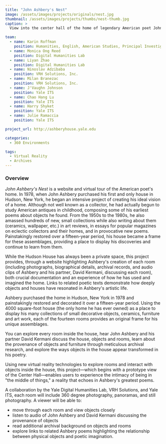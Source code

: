 ```yaml
---
title: "John Ashbery's Nest"
image: /assets/images/projects/originals/nest.jpg
thumbnail: /assets/images/projects/thumbs/nest-thumb.jpg
caption: >
  View into the center hall of the home of legendary American poet John Ashbery.

team:
  - name: Karin Roffman
    position: Humanities, English, American Studies, Principal Investigator
  - name: Monica Ong Reed
    position: Digital Humanities Lab
  - name: Liyan Zhao
    position: Digital Humanities Lab
  - name: Ninoslav Adzibaba
    position: VRH Solutions, Inc.
  - name: Milan Branezac
    position: VRH Solutions, Inc.
  - name: J'Vaughn Johnson
    position: Yale ITS
  - name: Chao Hang Lu
    position: Yale ITS
  - name: Harry Shyket
    position: Yale ITS
  - name: Julie Ramaccia
    position: Yale ITS

project_url: http://ashberyhouse.yale.edu

categories:
  - 360 Environments

tags:
  - Virtual Reality
  - Archives
---
```


### Overview

*John Ashbery's Nest* is a website and virtual tour of the American poet's home. In 1978, when John Ashbery purchased his first and only house in Hudson, New York, he began an intensive project of creating his ideal vision of a home. Although not well known as a collector, he had actually begun to study American antiques in childhood, composing some of his earliest poems about objects he found. From the 1950s to the 1980s, he also amassed hundreds of new, small collections while also writing about them (ceramics, wallpaper, etc.) in art reviews, in essays for popular magazines on eclectic collectors and their homes, and in provocative new poems. Painstakingly restored over a fifteen-year period, his house became a frame for these assemblages, providing a place to display his discoveries and continue to learn from them.

While the Hudson House has always been a private space, this project provides, through a website highlighting Ashbery's creation of each room (including photographs, biographical details, archival records, and audio clips of Ashbery and his partner, David Kermani, discussing each room), both crucial documentation and an experience of how he has used and imagined the home. Links to related poetic texts demonstrate how deeply objects and houses have resonated in Ashbery's artistic life.

Ashbery purchased the home in Hudson, New York in 1978 and painstakingly restored and decorated it over a fifteen-year period.  Using the 4000 square-foot house (the only home he has ever owned) as a place to display his many collections of small decorative objects, ceramics, furniture and art work, each of the fourteen rooms provides an original frame for his unique assemblages.

You can explore every room inside the house, hear John Ashbery and his partner David Kermani discuss the house, objects and rooms, learn about the provenance of objects and furniture through meticulous archival research, and explore the ways objects in the house appear transformed in his poetry.

Using new virtual reality technologies to explore rooms and interact with objects inside the house, this project—which begins with a prototype view of the Center Hall—enables users to experience the intimacy of being in "the middle of things," a reality that echoes in Ashbery's greatest poems.

A collaboration by the Yale Digital Humanities Lab, VRH Solutions, and Yale ITS, each room will include 360 degree photography, panoramas, and still photography. A viewer will be able to:

* move through each room and view objects closely
* listen to audio of John Ashbery and David Kermani discussing the provenance of objects
* read additional archival background on objects and rooms
* explore links to related Ashbery poems highlighting the relationship between physical objects and poetic imagination.